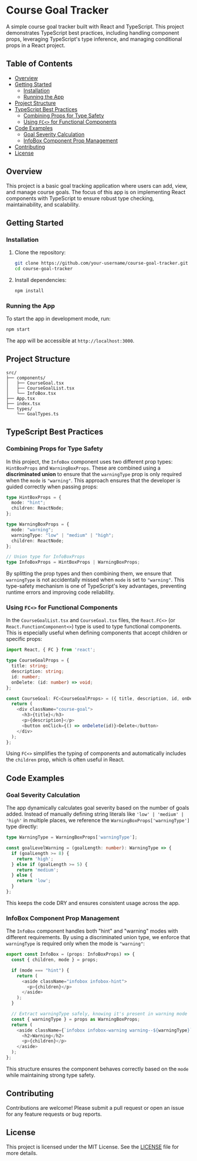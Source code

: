 # Course Goal Tracker

A simple course goal tracker built with React and TypeScript. This project demonstrates TypeScript best practices, including handling component props, leveraging TypeScript's type inference, and managing conditional props in a React project.

## Table of Contents

- [Overview](#overview)
- [Getting Started](#getting-started)
  - [Installation](#installation)
  - [Running the App](#running-the-app)
- [Project Structure](#project-structure)
- [TypeScript Best Practices](#typescript-best-practices)
  - [Combining Props for Type Safety](#combining-props-for-type-safety)
  - [Using `FC<>` for Functional Components](#using-fc-for-functional-components)
- [Code Examples](#code-examples)
  - [Goal Severity Calculation](#goal-severity-calculation)
  - [InfoBox Component Prop Management](#infobox-component-prop-management)
- [Contributing](#contributing)
- [License](#license)

## Overview

This project is a basic goal tracking application where users can add, view, and manage course goals. The focus of this app is on implementing React components with TypeScript to ensure robust type checking, maintainability, and scalability.

## Getting Started

### Installation

1. Clone the repository:

   ```bash
   git clone https://github.com/your-username/course-goal-tracker.git
   cd course-goal-tracker
   ```

2. Install dependencies:

   ```bash
   npm install
   ```

### Running the App

To start the app in development mode, run:

```bash
npm start
```

The app will be accessible at `http://localhost:3000`.

## Project Structure

```plaintext
src/
├── components/
│   ├── CourseGoal.tsx
│   ├── CourseGoalList.tsx
│   └── InfoBox.tsx
├── App.tsx
├── index.tsx
└── types/
    └── GoalTypes.ts
```

## TypeScript Best Practices

### Combining Props for Type Safety

In this project, the `InfoBox` component uses two different prop types: `HintBoxProps` and `WarningBoxProps`. These are combined using a **discriminated union** to ensure that the `warningType` prop is only required when the `mode` is `"warning"`. This approach ensures that the developer is guided correctly when passing props:

```typescript
type HintBoxProps = {
  mode: "hint";
  children: ReactNode;
};

type WarningBoxProps = {
  mode: "warning";
  warningType: "low" | "medium" | "high";
  children: ReactNode;
};

// Union type for InfoBoxProps
type InfoBoxProps = HintBoxProps | WarningBoxProps;
```

By splitting the prop types and then combining them, we ensure that `warningType` is not accidentally missed when `mode` is set to `"warning"`. This type-safety mechanism is one of TypeScript's key advantages, preventing runtime errors and improving code reliability.

### Using `FC<>` for Functional Components

In the `CourseGoalList.tsx` and `CourseGoal.tsx` files, the `React.FC<>` (or `React.FunctionComponent<>`) type is used to type functional components. This is especially useful when defining components that accept children or specific props:

```typescript
import React, { FC } from 'react';

type CourseGoalProps = {
  title: string;
  description: string;
  id: number;
  onDelete: (id: number) => void;
};

const CourseGoal: FC<CourseGoalProps> = ({ title, description, id, onDelete }) => {
  return (
    <div className="course-goal">
      <h3>{title}</h3>
      <p>{description}</p>
      <button onClick={() => onDelete(id)}>Delete</button>
    </div>
  );
};
```

Using `FC<>` simplifies the typing of components and automatically includes the `children` prop, which is often useful in React.

## Code Examples

### Goal Severity Calculation

The app dynamically calculates goal severity based on the number of goals added. Instead of manually defining string literals like `'low' | 'medium' | 'high'` in multiple places, we reference the `WarningBoxProps['warningType']` type directly:

```typescript
type WarningType = WarningBoxProps['warningType'];

const goalLevelWarning = (goalLength: number): WarningType => {
  if (goalLength >= 8) {
    return 'high';
  } else if (goalLength >= 5) {
    return 'medium';
  } else {
    return 'low';
  }
};
```

This keeps the code DRY and ensures consistent usage across the app.

### InfoBox Component Prop Management

The `InfoBox` component handles both "hint" and "warning" modes with different requirements. By using a discriminated union type, we enforce that `warningType` is required only when the mode is `"warning"`:

```typescript
export const InfoBox = (props: InfoBoxProps) => {
  const { children, mode } = props;

  if (mode === "hint") {
    return (
      <aside className="infobox infobox-hint">
        <p>{children}</p>
      </aside>
    );
  }

  // Extract warningType safely, knowing it's present in warning mode
  const { warningType } = props as WarningBoxProps;
  return (
    <aside className={`infobox infobox-warning warning--${warningType}`}>
      <h2>Warning</h2>
      <p>{children}</p>
    </aside>
  );
};
```

This structure ensures the component behaves correctly based on the `mode` while maintaining strong type safety.

## Contributing

Contributions are welcome! Please submit a pull request or open an issue for any feature requests or bug reports.

## License

This project is licensed under the MIT License. See the [LICENSE](LICENSE) file for more details.

